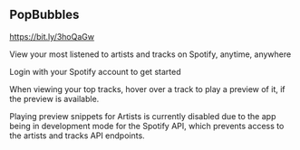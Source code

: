## PopBubbles

https://bit.ly/3hoQaGw

View your most listened to artists and tracks on Spotify, anytime, anywhere

Login with your Spotify account to get started

When viewing your top tracks, hover over a track to play a preview of it, if the preview is available.

Playing preview snippets for Artists is currently disabled due to the app being in development mode for the Spotify API, which prevents access to the artists and tracks API endpoints.